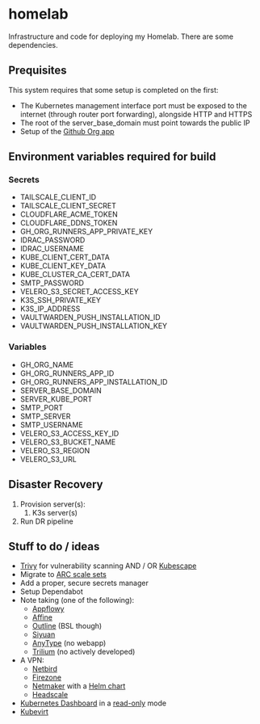 # homelab

Infrastructure and code for deploying my Homelab. There are some dependencies.

## Prequisites

This system requires that some setup is completed on the first:

* The Kubernetes management interface port must be exposed to the internet (through router port forwarding), alongside HTTP and HTTPS
* The root of the server_base_domain must point towards the public IP
* Setup of the [Github Org app](https://github.com/actions/actions-runner-controller/blob/master/docs/using-arc-across-organizations.md)

## Environment variables required for build

### Secrets

* TAILSCALE_CLIENT_ID
* TAILSCALE_CLIENT_SECRET
* CLOUDFLARE_ACME_TOKEN
* CLOUDFLARE_DDNS_TOKEN
* GH_ORG_RUNNERS_APP_PRIVATE_KEY
* IDRAC_PASSWORD
* IDRAC_USERNAME
* KUBE_CLIENT_CERT_DATA
* KUBE_CLIENT_KEY_DATA
* KUBE_CLUSTER_CA_CERT_DATA
* SMTP_PASSWORD
* VELERO_S3_SECRET_ACCESS_KEY
* K3S_SSH_PRIVATE_KEY
* K3S_IP_ADDRESS
* VAULTWARDEN_PUSH_INSTALLATION_ID
* VAULTWARDEN_PUSH_INSTALLATION_KEY

### Variables

* GH_ORG_NAME
* GH_ORG_RUNNERS_APP_ID
* GH_ORG_RUNNERS_APP_INSTALLATION_ID
* SERVER_BASE_DOMAIN
* SERVER_KUBE_PORT
* SMTP_PORT
* SMTP_SERVER
* SMTP_USERNAME
* VELERO_S3_ACCESS_KEY_ID
* VELERO_S3_BUCKET_NAME
* VELERO_S3_REGION
* VELERO_S3_URL

## Disaster Recovery

1. Provision server(s):
   1. K3s server(s)
2. Run DR pipeline

## Stuff to do / ideas

* [Trivy](https://github.com/aquasecurity/Trivy) for vulnerability scanning
  AND / OR
  [Kubescape](https://github.com/kubescape/kubescape)
* Migrate to [ARC scale sets](https://github.com/actions/actions-runner-controller/discussions/2775)
* Add a proper, secure secrets manager
* Setup Dependabot
* Note taking (one of the following):
  * [Appflowy](https://www.appflowy.io/)
  * [Affine](https://affine.pro/)
  * [Outline](https://www.getoutline.com/) (BSL though)
  * [Siyuan](https://github.com/siyuan-note/siyuan)
  * [AnyType](https://anytype.io/) (no webapp)
  * [Trilium](https://github.com/zadam/trilium) (no actively developed)
* A VPN:
  * [Netbird](https://github.com/netbirdio/netbird)
  * [Firezone](https://oopflow.medium.com/how-to-deploy-firezone-on-kubernetes-3373c4ac1a86)
  * [Netmaker](https://github.com/gravitl/netmaker) with a [Helm chart](https://github.com/gravitl/netmaker-helm)
  * [Headscale](https://github.com/juanfont/headscale)
* [Kubernetes Dashboard](https://github.com/kubernetes/dashboard/tree/master/charts/helm-chart/kubernetes-dashboard) in a [read-only](https://discuss.kubernetes.io/t/readonly-kubernetes-dashboard/5451/2) mode
* [Kubevirt](https://kubevirt.io/)
